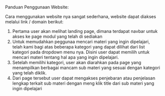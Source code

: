 Panduan Penggunaan Website:

Cara menggunakan website nya sangat sederhana, website dapat diakses melalui link / domain berikut:

1. Pertama user akan melihat landing page, dimana terdapat navbar untuk akses ke page modul yang telah di sediakan
2. Untuk memudahkan peggunaa mencari materi yang ingin dipelajari, telah kami bagi atas beberapa kategori yang
dapat dilihat dari list kategori pada dropdown menu nya. Disini user dapat memilih untuk mencari materi tentang hal apa yang ingin dipelajari.
3. Setelah memilihi kategori, user akan diarahkan pada page yang menampilkan berbagai mancam sub materi yang 
sesuai dengan kategori yang telah diklik. 
4. Dari page tersebut user dapat mengakses penjebaran atau penjelasan lengkap terkait sub materi dengan meng klik title dari sub materi yang ingin dipelajari